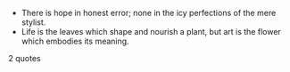  - There is hope in honest error; none in the icy perfections of the mere stylist.
 - Life is the leaves which shape and nourish a plant, but art is the flower which embodies its meaning.

2 quotes